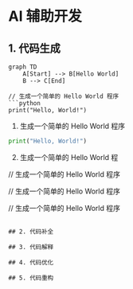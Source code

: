 # AI 辅助开发

## 1. 代码生成

```mermaid
graph TD
    A[Start] --> B[Hello World]
    B --> C[End]
```


```
// 生成一个简单的 Hello World 程序
```python
print("Hello, World!")
```

1. 生成一个简单的 Hello World 程序

```python
print("Hello, World!")
```

2. 生成一个简单的 Hello World 程

// 生成一个简单的 Hello World 程序

// 生成一个简单的 Hello World 程序

// 生成一个简单的 Hello World 程序

```

## 2. 代码补全

## 3. 代码解释

## 4. 代码优化

## 5. 代码重构
